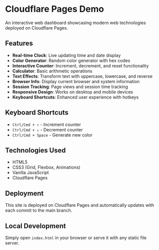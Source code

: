# Cloudflare Pages Demo

An interactive web dashboard showcasing modern web technologies deployed on Cloudflare Pages.

## Features

- **Real-time Clock**: Live updating time and date display
- **Color Generator**: Random color generator with hex codes
- **Interactive Counter**: Increment, decrement, and reset functionality
- **Calculator**: Basic arithmetic operations
- **Text Effects**: Transform text with uppercase, lowercase, and reverse
- **Browser Info**: Display current browser and system information
- **Session Tracking**: Page views and session time tracking
- **Responsive Design**: Works on desktop and mobile devices
- **Keyboard Shortcuts**: Enhanced user experience with hotkeys

## Keyboard Shortcuts

- `Ctrl/Cmd + ↑` - Increment counter
- `Ctrl/Cmd + ↓` - Decrement counter  
- `Ctrl/Cmd + Space` - Generate new color

## Technologies Used

- HTML5
- CSS3 (Grid, Flexbox, Animations)
- Vanilla JavaScript
- Cloudflare Pages

## Deployment

This site is deployed on Cloudflare Pages and automatically updates with each commit to the main branch.

## Local Development

Simply open `index.html` in your browser or serve it with any static file server.